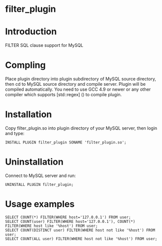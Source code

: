 # filter_plugin
Introduction
============

FILTER SQL clause support for MySQL

Compling
========

Place plugin directory into plugin subdirectory of MySQL source directory, then cd to MySQL source directory and compile server. Plugin will be compiled automatically. You need to use GCC 4.9 or newer  or any other compiler which supports [std::regex] () to compile plugin.

Installation
============

Copy filter_plugin.so into plugin directory of your MySQL server, then login and type:

    INSTALL PLUGIN filter_plugin SONAME 'filter_plugin.so';

Uninstallation
==============

Connect to MySQL server and run:

    UNINSTALL PLUGIN filter_plugin;
    
Usage examples
==============

    SELECT COUNT(*) FILTER(WHERE host='127.0.0.1') FROM user;
    SELECT COUNT(user) FILTER(WHERE host='127.0.0.1'), COUNT(*) FILTER(WHERE host like '%host') FROM user;
    SELECT COUNT(DISTINCT user) FILTER(WHERE host not like '%host') FROM user;
    SELECT COUNT(ALL user) FILTER(WHERE host not like '%host') FROM user;

